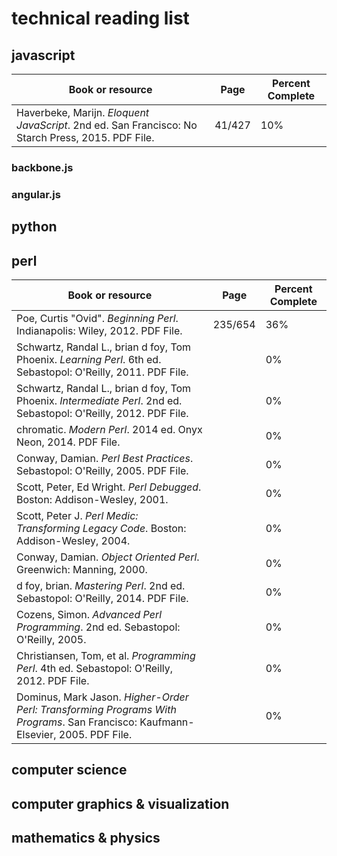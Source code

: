 # technical reading list

## javascript

Book or resource                                                                                                                 | Page    | Percent Complete
----------------                                                                                                                 | ------- | ----------------
Haverbeke, Marijn. *Eloquent JavaScript*. 2nd ed. San Francisco: No Starch Press, 2015. PDF File.                                |  41/427 |              10%

### backbone.js

### angular.js

## python

## perl

Book or resource                                                                                                                 | Page    | Percent Complete
----------------                                                                                                                 | ------- | ----------------
Poe, Curtis "Ovid". *Beginning Perl*. Indianapolis: Wiley, 2012. PDF File.                                                       | 235/654 |              36%
Schwartz, Randal L., brian d foy, Tom Phoenix. *Learning Perl*. 6th ed. Sebastopol: O'Reilly, 2011. PDF File.                    |         |               0%
Schwartz, Randal L., brian d foy, Tom Phoenix. *Intermediate Perl*. 2nd ed. Sebastopol: O'Reilly, 2012. PDF File.                |         |               0%
chromatic. *Modern Perl*. 2014 ed. Onyx Neon, 2014. PDF File.                                                                    |         |               0%
Conway, Damian. *Perl Best Practices*. Sebastopol: O'Reilly, 2005. PDF File.                                                     |         |               0%
Scott, Peter, Ed Wright. *Perl Debugged*. Boston: Addison-Wesley, 2001.                                                          |         |               0%
Scott, Peter J. *Perl Medic: Transforming Legacy Code*. Boston: Addison-Wesley, 2004.                                            |         |               0%
Conway, Damian. *Object Oriented Perl*. Greenwich: Manning, 2000.                                                                |         |               0%
d foy, brian. *Mastering Perl*. 2nd ed. Sebastopol: O'Reilly, 2014. PDF File.                                                    |         |               0%
Cozens, Simon. *Advanced Perl Programming*. 2nd ed. Sebastopol: O'Reilly, 2005.                                                  |         |               0%
Christiansen, Tom, et al. *Programming Perl*. 4th ed. Sebastopol: O'Reilly, 2012. PDF File.                                      |         |               0%
Dominus, Mark Jason. *Higher-Order Perl: Transforming Programs With Programs*. San Francisco: Kaufmann-Elsevier, 2005. PDF File. |         |               0%

## computer science

## computer graphics & visualization

## mathematics & physics
